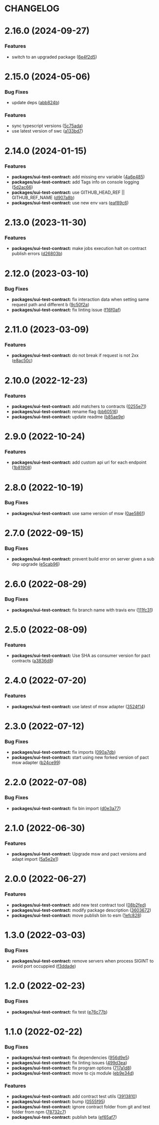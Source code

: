 # CHANGELOG

# 2.16.0 (2024-09-27)


### Features

* switch to an upgraded package ([6e4f2d5](https://github.com/SUI-Components/sui/commit/6e4f2d5fc3cd49c3f070c6c6c72d194ee6f19a57))



# 2.15.0 (2024-05-06)


### Bug Fixes

* update deps ([abb824b](https://github.com/SUI-Components/sui/commit/abb824ba7bc913759abe5d102f4e3eeb6133a1a5))


### Features

* sync typescript versions ([5c75ada](https://github.com/SUI-Components/sui/commit/5c75ada6b2c6a00f230f84b9d659c10f2b03277c))
* use latest version of swc ([a133bd7](https://github.com/SUI-Components/sui/commit/a133bd7bf9d598fd2fd7f71010d0af3a59cede34))



# 2.14.0 (2024-01-15)


### Features

* **packages/sui-test-contract:** add missing env variable ([4a6e485](https://github.com/SUI-Components/sui/commit/4a6e485563c20aa375afd0baf6dcd5fef37e7bbb))
* **packages/sui-test-contract:** add Tags info on console logging ([5d2ac66](https://github.com/SUI-Components/sui/commit/5d2ac6642cedc65f88b08f2c9885a83530cf502c))
* **packages/sui-test-contract:** use GITHUB_HEAD_REF || GITHUB_REF_NAME ([d907a8b](https://github.com/SUI-Components/sui/commit/d907a8ba5a7a26f0cee07868166e60eef7b8d51e))
* **packages/sui-test-contract:** use new env vars ([eaf89c6](https://github.com/SUI-Components/sui/commit/eaf89c62ee4774215c2a045e8f6f42ade0673c6d))



# 2.13.0 (2023-11-30)


### Features

* **packages/sui-test-contract:** make jobs execution halt on contract publish errors ([d26803b](https://github.com/SUI-Components/sui/commit/d26803b7abac5f86a5b16275f86d940122b40ce3))



# 2.12.0 (2023-03-10)


### Bug Fixes

* **packages/sui-test-contract:** fix interaction data when setting same request path and different b ([9c50f2a](https://github.com/SUI-Components/sui/commit/9c50f2ae83d43415574965eee630817bdfb0e08a))
* **packages/sui-test-contract:** fix linting issue ([f16f0af](https://github.com/SUI-Components/sui/commit/f16f0afe03d8d6f12d15b0b5f58d09797f4902f0))



# 2.11.0 (2023-03-09)


### Features

* **packages/sui-test-contract:** do not break if request is not 2xx ([e8ac50c](https://github.com/SUI-Components/sui/commit/e8ac50ccbfb2aac14bcc61c7b2d95e4ab02d0092))



# 2.10.0 (2022-12-23)


### Features

* **packages/sui-test-contract:** add matchers to contracts ([0255e71](https://github.com/SUI-Components/sui/commit/0255e71a341648944280985c6e4824a097f2e570))
* **packages/sui-test-contract:** rename flag ([bb60516](https://github.com/SUI-Components/sui/commit/bb60516623f6c204438a5a16541424e9f608a9fb))
* **packages/sui-test-contract:** update readme ([b85ae9e](https://github.com/SUI-Components/sui/commit/b85ae9e30e50477a554d8eeddc45298bed30b432))



# 2.9.0 (2022-10-24)


### Features

* **packages/sui-test-contract:** add custom api url for each endpoint ([1b81908](https://github.com/SUI-Components/sui/commit/1b819088fe270dfb17bc86d5014177f65e92af8d))



# 2.8.0 (2022-10-19)


### Bug Fixes

* **packages/sui-test-contract:** use same version of msw ([0ae5861](https://github.com/SUI-Components/sui/commit/0ae5861d9b9aab8e7685180497490f133f34e7aa))



# 2.7.0 (2022-09-15)


### Bug Fixes

* **packages/sui-test-contract:** prevent build error on server given a sub dep upgrade ([e5cab96](https://github.com/SUI-Components/sui/commit/e5cab96f514fcb2ed00d2c1a5a16e9ca5a696039))



# 2.6.0 (2022-08-29)


### Bug Fixes

* **packages/sui-test-contract:** fix branch name with travis env ([111fc31](https://github.com/SUI-Components/sui/commit/111fc31e92420ba7fcd0c0dcf48257e3fd441236))



# 2.5.0 (2022-08-09)


### Features

* **packages/sui-test-contract:** Use SHA as consumer version for pact contracts ([a3836d8](https://github.com/SUI-Components/sui/commit/a3836d8923075bb81b3fe8c906439f1fc166634a))



# 2.4.0 (2022-07-20)


### Features

* **packages/sui-test-contract:** use latest of msw adapter ([3524f14](https://github.com/SUI-Components/sui/commit/3524f149f4a334ab75dc0de4611c3d9439f98c11))



# 2.3.0 (2022-07-12)


### Bug Fixes

* **packages/sui-test-contract:** fix imports ([090a7db](https://github.com/SUI-Components/sui/commit/090a7dbc644ac0d651c090205cbbbbf8098c1a77))
* **packages/sui-test-contract:** start using new forked version of pact msw adapter ([b24ce99](https://github.com/SUI-Components/sui/commit/b24ce99279247bbfd2be6237b209b25a0cc43da0))



# 2.2.0 (2022-07-08)


### Bug Fixes

* **packages/sui-test-contract:** fix bin import ([d0e3a77](https://github.com/SUI-Components/sui/commit/d0e3a77247c0f6df0106c426d5562157a05c89dc))



# 2.1.0 (2022-06-30)


### Features

* **packages/sui-test-contract:** Upgrade msw and pact versions and adapt import ([5a5e2e1](https://github.com/SUI-Components/sui/commit/5a5e2e1e0de4c2a38cd1a4c6812707229165dd0d))



# 2.0.0 (2022-06-27)


### Features

* **packages/sui-test-contract:** add new test contract tool ([08b2fed](https://github.com/SUI-Components/sui/commit/08b2fed5f755459e53b0311db7d31c1bdc94534f))
* **packages/sui-test-contract:** modify package description ([3603672](https://github.com/SUI-Components/sui/commit/36036722b2070be1567c42ec32107ff29cab3afa))
* **packages/sui-test-contract:** move publish bin to esm ([1efc828](https://github.com/SUI-Components/sui/commit/1efc8287f768fb5d76da161bba67dc308e388025))



# 1.3.0 (2022-03-03)


### Bug Fixes

* **packages/sui-test-contract:** remove servers when process SIGINT to avoid port occuppied ([f3ddade](https://github.com/SUI-Components/sui/commit/f3ddadef421e38eef6c9c92e12831cc6469f1203))



# 1.2.0 (2022-02-23)


### Bug Fixes

* **packages/sui-test-contract:** fix test ([e76c77b](https://github.com/SUI-Components/sui/commit/e76c77b17212d0be4ff133cc0023bb1640719b3e))



# 1.1.0 (2022-02-22)


### Bug Fixes

* **packages/sui-test-contract:** fix dependencies ([956d9e5](https://github.com/SUI-Components/sui/commit/956d9e53cfd1205c0ad49b5172944bc6bf1e7a3b))
* **packages/sui-test-contract:** fix linting issues ([499d3ea](https://github.com/SUI-Components/sui/commit/499d3ea5b307c0b6bdabb38a1b7a8813ae8ac6a8))
* **packages/sui-test-contract:** fix program options ([717a1d8](https://github.com/SUI-Components/sui/commit/717a1d8a1913ba72891839cc2223307c2ed3af1d))
* **packages/sui-test-contract:** move to cjs module ([eb9e34d](https://github.com/SUI-Components/sui/commit/eb9e34db455bcc05fd5fe94ee0dee60bd3115f77))


### Features

* **packages/sui-test-contract:** add contract test utils ([3913810](https://github.com/SUI-Components/sui/commit/39138109f3c459fbb6bd5bc0e5243f3d2081c329))
* **packages/sui-test-contract:** bump ([0555f95](https://github.com/SUI-Components/sui/commit/0555f95cf4ba4176231d2d55a5679c49c25ecdab))
* **packages/sui-test-contract:** ignore contract folder from git and test folder from npm ([78732c7](https://github.com/SUI-Components/sui/commit/78732c7e53ad4eea729ad7b3779d565fefb552cb))
* **packages/sui-test-contract:** publish beta ([ef65af7](https://github.com/SUI-Components/sui/commit/ef65af7d3c4fcc6f89e130ac18de40a1566629d5))
